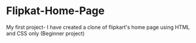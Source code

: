 # Flipkat-Home-Page
My first project- I have created a clone of flipkart's home page using HTML and CSS only (Beginner project)
